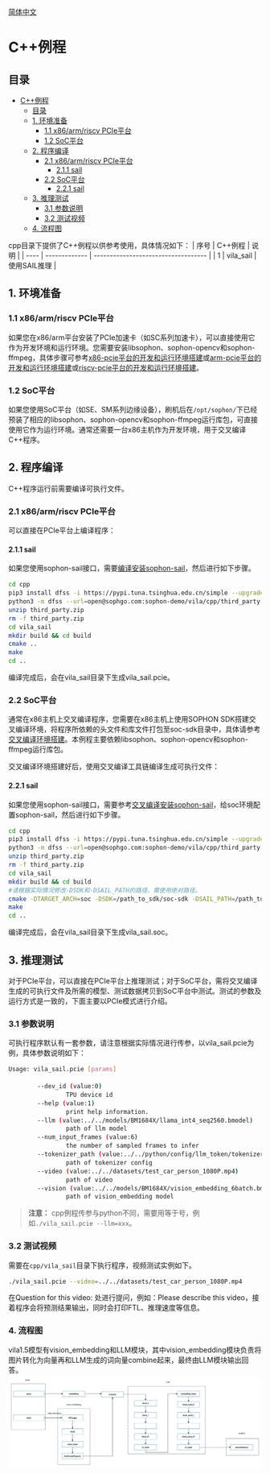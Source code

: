 [简体中文](./README.md)

# C++例程

## 目录

- [C++例程](#c例程)
  - [目录](#目录)
  - [1. 环境准备](#1-环境准备)
    - [1.1 x86/arm/riscv PCIe平台](#11-x86armriscv-pcie平台)
    - [1.2 SoC平台](#12-soc平台)
  - [2. 程序编译](#2-程序编译)
    - [2.1 x86/arm/riscv PCIe平台](#21-x86armriscv-pcie平台)
      - [2.1.1 sail](#211-sail)
    - [2.2 SoC平台](#22-soc平台)
      - [2.2.1 sail](#221-sail)
  - [3. 推理测试](#3-推理测试)
    - [3.1 参数说明](#31-参数说明)
    - [3.2 测试视频](#32-测试视频)
  - [4. 流程图](#4-流程图)

cpp目录下提供了C++例程以供参考使用，具体情况如下：
| 序号  | C++例程      | 说明                                 |
| ---- | ------------- | -----------------------------------  |
| 1    | vila_sail     |         使用SAIL推理                 |

## 1. 环境准备
### 1.1 x86/arm/riscv PCIe平台
如果您在x86/arm平台安装了PCIe加速卡（如SC系列加速卡），可以直接使用它作为开发环境和运行环境。您需要安装libsophon、sophon-opencv和sophon-ffmpeg，具体步骤可参考[x86-pcie平台的开发和运行环境搭建](../../../docs/Environment_Install_Guide.md#3-x86-pcie平台的开发和运行环境搭建)或[arm-pcie平台的开发和运行环境搭建](../../../docs/Environment_Install_Guide.md#5-arm-pcie平台的开发和运行环境搭建)或[riscv-pcie平台的开发和运行环境搭建](../../../docs/Environment_Install_Guide.md#6-riscv-pcie平台的开发和运行环境搭建)。

### 1.2 SoC平台
如果您使用SoC平台（如SE、SM系列边缘设备），刷机后在`/opt/sophon/`下已经预装了相应的libsophon、sophon-opencv和sophon-ffmpeg运行库包，可直接使用它作为运行环境。通常还需要一台x86主机作为开发环境，用于交叉编译C++程序。


## 2. 程序编译
C++程序运行前需要编译可执行文件。
### 2.1 x86/arm/riscv PCIe平台
可以直接在PCIe平台上编译程序：
#### 2.1.1 sail
如果您使用sophon-sail接口，需要[编译安装sophon-sail](../../../docs/Environment_Install_Guide.md#33-编译安装sophon-sail)，然后进行如下步骤。
```bash
cd cpp
pip3 install dfss -i https://pypi.tuna.tsinghua.edu.cn/simple --upgrade
python3 -m dfss --url=open@sophgo.com:sophon-demo/vila/cpp/third_party.zip
unzip third_party.zip
rm -f third_party.zip
cd vila_sail
mkdir build && cd build
cmake ..
make
cd ..
```
编译完成后，会在vila_sail目录下生成vila_sail.pcie。

### 2.2 SoC平台
通常在x86主机上交叉编译程序，您需要在x86主机上使用SOPHON SDK搭建交叉编译环境，将程序所依赖的头文件和库文件打包至soc-sdk目录中，具体请参考[交叉编译环境搭建](../../../docs/Environment_Install_Guide.md#41-交叉编译环境搭建)。本例程主要依赖libsophon、sophon-opencv和sophon-ffmpeg运行库包。

交叉编译环境搭建好后，使用交叉编译工具链编译生成可执行文件：

#### 2.2.1 sail
如果您使用sophon-sail接口，需要参考[交叉编译安装sophon-sail](../../../docs/Environment_Install_Guide.md#42-交叉编译安装sophon-sail)，给soc环境配置sophon-sail，然后进行如下步骤。
```bash
cd cpp
pip3 install dfss -i https://pypi.tuna.tsinghua.edu.cn/simple --upgrade
python3 -m dfss --url=open@sophgo.com:sophon-demo/vila/cpp/third_party.zip
unzip third_party.zip
rm -f third_party.zip
cd vila_sail
mkdir build && cd build
#请根据实际情况修改-DSDK和-DSAIL_PATH的路径，需使用绝对路径。
cmake -DTARGET_ARCH=soc -DSDK=/path_to_sdk/soc-sdk -DSAIL_PATH=/path_to_sail/sophon-sail/build_soc/sophon-sail ..
make
cd ..
```
编译完成后，会在vila_sail目录下生成vila_sail.soc。

## 3. 推理测试
对于PCIe平台，可以直接在PCIe平台上推理测试；对于SoC平台，需将交叉编译生成的可执行文件及所需的模型、测试数据拷贝到SoC平台中测试。测试的参数及运行方式是一致的，下面主要以PCIe模式进行介绍。

### 3.1 参数说明
可执行程序默认有一套参数，请注意根据实际情况进行传参，以vila_sail.pcie为例，具体参数说明如下：
```bash
Usage: vila_sail.pcie [params] 

        --dev_id (value:0)
                TPU device id
        --help (value:1)
                print help information.
        --llm (value:../../models/BM1684X/llama_int4_seq2560.bmodel)
                path of llm model
        --num_input_frames (value:6)
                the number of sampled frames to infer
        --tokenizer_path (value:../../python/config/llm_token/tokenizer.model)
                path of tokenizer config
        --video (value:../../datasets/test_car_person_1080P.mp4)
                path of video
        --vision (value:../../models/BM1684X/vision_embedding_6batch.bmodel)
                path of vision_embedding model
```
> **注意：** cpp例程传参与python不同，需要用等于号，例如`./vila_sail.pcie --llm=xxx`。

### 3.2 测试视频
需要在`cpp/vila_sail`目录下执行程序，视频测试实例如下。
```bash
./vila_sail.pcie --video=../../datasets/test_car_person_1080P.mp4
```
在Question for this video: 处进行提问，例如：Please describe this video，接着程序会将预测结果输出，同时会打印FTL、推理速度等信息。

### 4. 流程图
vila1.5模型有vision_embedding和LLM模块，其中vision_embedding模块负责将图片转化为向量再和LLM生成的词向量combine起来，最终由LLM模块输出回答。
![diagram](../pics/vila.jpg)
